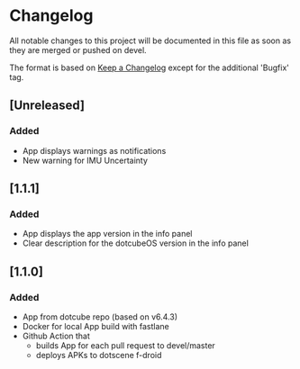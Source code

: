 # Changelog
All notable changes to this project will be documented in this file as soon as
they are merged or pushed on devel.

The format is based on [Keep a Changelog](https://keepachangelog.com/en/1.0.0/)
except for the additional 'Bugfix' tag.

## [Unreleased]

### Added
- App displays warnings as notifications
- New warning for IMU Uncertainty

## [1.1.1]

### Added
- App displays the app version in the info panel
- Clear description for the dotcubeOS version in the info panel

## [1.1.0]

### Added
- App from dotcube repo (based on v6.4.3)
- Docker for local App build with fastlane
- Github Action that
  - builds App for each pull request to devel/master
  - deploys APKs to dotscene f-droid

